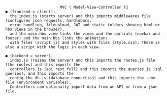 

                            MVC ( Model-View-Controller )🎉
    ● (frontend = client):
      the index.js (starts server) and this imports middlewares file (configures json requests, handlebars,
      error handling, fileupload, JWT and static folders showing html or hbs views in the browser),
      and the main.hbs view links the views and the partials (navbar and footer) and the main.hbs links the animations 
      with files (script.js) and styles with files (style.css). There is also a script with the logic in each view.

    ● (backend = server):
      index.js (raises the server) and this imports the routes.js file (the routes) and this imports the
      controllers.js (api rest full) and this imports the queries.js (sql queries), and this imports the
      config the db.js (database connection) and this imports the .env file (environment variables).
      Controllers can optionally import data from an API or from a json file.
